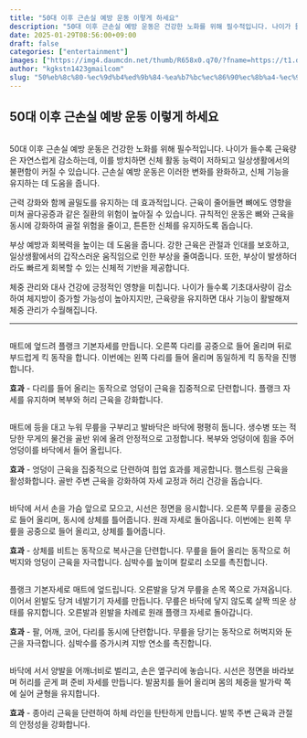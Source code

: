 ```yaml
---
title: "50대 이후 근손실 예방 운동 이렇게 하세요"
description: "50대 이후 근손실 예방 운동은 건강한 노화를 위해 필수적입니다. 나이가 들수록 근육량은 자연스럽게 감소하는데, 이를 방치하면 신체 활동 능력이 저하되고 일상생활에서의 불편함이 커질 수 있습니다. 근손실 예방 운동은 이러한 변화를 완화하고, 신체 기능을 유지하는 데 도"
date: 2025-01-29T08:56:00+09:00
draft: false
categories: ["entertainment"]
images: ["https://img4.daumcdn.net/thumb/R658x0.q70/?fname=https://t1.daumcdn.net/news/202501/25/tenbody/20250125173011669bgka.jpg", "https://t1.daumcdn.net/news/202501/25/tenbody/20250125173011887lwsb.gif", "https://t1.daumcdn.net/news/202501/25/tenbody/20250125173012182uhey.gif", "https://t1.daumcdn.net/news/202501/25/tenbody/20250125173012624vxdj.gif", "https://t1.daumcdn.net/news/202501/25/tenbody/20250125173013036hpvq.gif"]
author: "kgkstn1423gmailcom"
slug: "50%eb%8c%80-%ec%9d%b4%ed%9b%84-%ea%b7%bc%ec%86%90%ec%8b%a4-%ec%98%88%eb%b0%a9-%ec%9a%b4%eb%8f%99-%ec%9d%b4%eb%a0%87%ea%b2%8c-%ed%95%98%ec%84%b8%ec%9a%94"
---
```


<h2 >50대 이후 근손실 예방 운동 이렇게 하세요</h2> <figure ><img src="https://img4.daumcdn.net/thumb/R658x0.q70/?fname=https://t1.daumcdn.net/news/202501/25/tenbody/20250125173011669bgka.jpg" alt=""/></figure> <p>50대 이후 근손실 예방 운동은 건강한 노화를 위해 필수적입니다. 나이가 들수록 근육량은 자연스럽게 감소하는데, 이를 방치하면 신체 활동 능력이 저하되고 일상생활에서의 불편함이 커질 수 있습니다. 근손실 예방 운동은 이러한 변화를 완화하고, 신체 기능을 유지하는 데 도움을 줍니다.</p> <p>근력 강화와 함께 골밀도를 유지하는 데 효과적입니다. 근육이 줄어들면 뼈에도 영향을 미쳐 골다공증과 같은 질환의 위험이 높아질 수 있습니다. 규칙적인 운동은 뼈와 근육을 동시에 강화하여 골절 위험을 줄이고, 튼튼한 신체를 유지하도록 돕습니다.</p> <p>부상 예방과 회복력을 높이는 데 도움을 줍니다. 강한 근육은 관절과 인대를 보호하고, 일상생활에서의 갑작스러운 움직임으로 인한 부상을 줄여줍니다. 또한, 부상이 발생하더라도 빠르게 회복할 수 있는 신체적 기반을 제공합니다.</p> <p>체중 관리와 대사 건강에 긍정적인 영향을 미칩니다. 나이가 들수록 기초대사량이 감소하여 체지방이 증가할 가능성이 높아지지만, 근육량을 유지하면 대사 기능이 활발해져 체중 관리가 수월해집니다.</p> <hr /> <figure ><img src="https://t1.daumcdn.net/news/202501/25/tenbody/20250125173011887lwsb.gif" alt=""/></figure> <p>매트에 엎드려 플랭크 기본자세를 만듭니다. 오른쪽 다리를 공중으로 들어 올리며 뒤로 부드럽게 킥 동작을 합니다. 이번에는 왼쪽 다리를 들어 올리며 동일하게 킥 동작을 진행합니다.</p> <p><strong>효과</strong> - 다리를 들어 올리는 동작으로 엉덩이 근육을 집중적으로 단련합니다. 플랭크 자세를 유지하며 복부와 허리 근육을 강화합니다.</p> <figure ><img src="https://t1.daumcdn.net/news/202501/25/tenbody/20250125173012182uhey.gif" alt=""/></figure> <p>매트에 등을 대고 누워 무릎을 구부리고 발바닥은 바닥에 평평히 둡니다. 생수병 또는 적당한 무게의 물건을 골반 위에 올려 안정적으로 고정합니다. 복부와 엉덩이에 힘을 주어 엉덩이를 바닥에서 들어 올립니다.</p> <p><strong>효과</strong> - 엉덩이 근육을 집중적으로 단련하여 힙업 효과를 제공합니다. 햄스트링 근육을 활성화합니다. 골반 주변 근육을 강화하여 자세 교정과 허리 건강을 돕습니다.</p> <figure ><img src="https://t1.daumcdn.net/news/202501/25/tenbody/20250125173012624vxdj.gif" alt=""/></figure> <p>바닥에 서서 손을 가슴 앞으로 모으고, 시선은 정면을 응시합니다. 오른쪽 무릎을 공중으로 들어 올리며, 동시에 상체를 틀어줍니다. 원래 자세로 돌아옵니다. 이번에는 왼쪽 무릎을 공중으로 들어 올리고, 상체를 틀어줍니다.</p> <p><strong>효과</strong> - 상체를 비트는 동작으로 복사근을 단련합니다. 무릎을 들어 올리는 동작으로 허벅지와 엉덩이 근육을 자극합니다. 심박수를 높이며 칼로리 소모를 촉진합니다.</p> <figure ><img src="https://t1.daumcdn.net/news/202501/25/tenbody/20250125173013036hpvq.gif" alt=""/></figure> <p>플랭크 기본자세로 매트에 엎드립니다. 오른발을 당겨 무릎을 손목 쪽으로 가져옵니다. 이어서 왼발도 당겨 네발기기 자세를 만듭니다. 무릎은 바닥에 닿지 않도록 살짝 띄운 상태를 유지합니다. 오른발과 왼발을 차례로 원래 플랭크 자세로 돌아갑니다.</p> <p><strong>효과</strong> - 팔, 어깨, 코어, 다리를 동시에 단련합니다. 무릎을 당기는 동작으로 허벅지와 둔근을 자극합니다. 심박수를 증가시켜 지방 연소를 촉진합니다.</p> <figure ><img src="https://t1.daumcdn.net/news/202501/25/tenbody/20250125173013417vuqm.gif" alt=""/></figure> <p>바닥에 서서 양발을 어깨너비로 벌리고, 손은 옆구리에 놓습니다. 시선은 정면을 바라보며 허리를 곧게 펴 준비 자세를 만듭니다. 발꿈치를 들어 올리며 몸의 체중을 발가락 쪽에 실어 균형을 유지합니다.</p> <p><strong>효과</strong> - 종아리 근육을 단련하여 하체 라인을 탄탄하게 만듭니다. 발목 주변 근육과 관절의 안정성을 강화합니다.</p>
